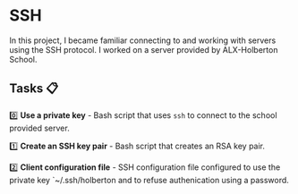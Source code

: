 # SSH

In this project, I became familiar connecting to and working with servers using the SSH protocol. I worked on a server provided by ALX-Holberton School.

## Tasks :clipboard:

:zero: **Use a private key**
       - Bash script that uses `ssh` to connect to the school provided server.

:one: **Create an SSH key pair**
      - Bash script that creates an RSA key pair.

:two: **Client configuration file**
      - SSH configuration file configured to use the private key `~/.ssh/holberton and to refuse authenication using a password.

